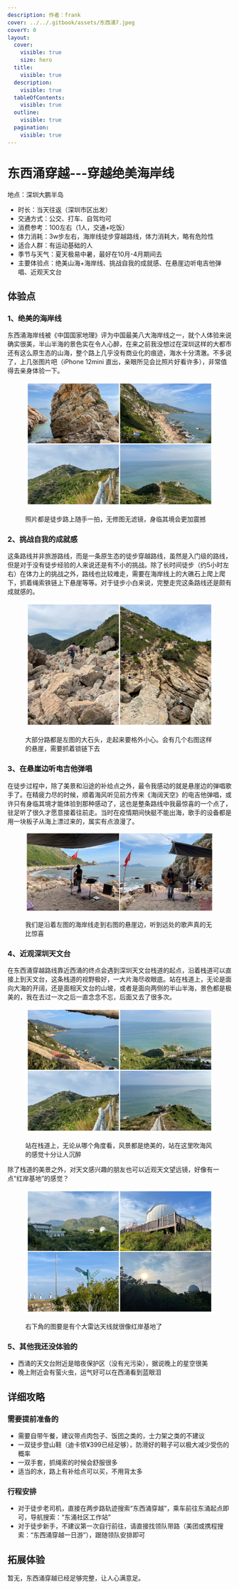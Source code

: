 ```yaml
---
description: 作者：frank
cover: ../../.gitbook/assets/东西涌7.jpeg
coverY: 0
layout:
  cover:
    visible: true
    size: hero
  title:
    visible: true
  description:
    visible: true
  tableOfContents:
    visible: true
  outline:
    visible: true
  pagination:
    visible: true
---
```


# 东西涌穿越---穿越绝美海岸线

地点：深圳大鹏半岛

* 时长：当天往返（深圳市区出发）
* 交通方式：公交、打车、自驾均可
* 消费参考：100左右（1人，交通+吃饭）
* 体力消耗：3w步左右，海岸线徒步穿越路线，体力消耗大，略有危险性
* 适合人群：有运动基础的人
* 季节与天气：夏天极易中暑，最好在10月-4月期间去
* 主要体验点：绝美山海+海岸线、挑战自我的成就感、在悬崖边听电吉他弹唱、近观天文台

## 体验点

### 1、绝美的海岸线

东西涌海岸线被《中国国家地理》评为中国最美八大海岸线之一，就个人体验来说确实很美，半山半海的景色实在令人心醉，在来之前我没想过在深圳这样的大都市还有这么原生态的山海，整个路上几乎没有商业化的痕迹，海水十分清澈。不多说了，上几张图片吧（iPhone 12mini 直出，亲眼所见会比照片好看许多），非常值得去亲身体验一下。

<figure><img src="../../.gitbook/assets/东西涌1.jpg" alt=""><figcaption><p>照片都是徒步路上随手一拍，无修图无滤镜，身临其境会更加震撼</p></figcaption></figure>

### 2、挑战自我的成就感

这条路线并非旅游路线，而是一条原生态的徒步穿越路线，虽然是入门级的路线，但是对于没有徒步经验的人来说还是有不小的挑战。除了长时间徒步（约5小时左右）在体力上的挑战之外，路线也比较难走，需要在海岸线上的大礁石上爬上爬下，抓着绳索铁链上下悬崖等等。对于徒步小白来说，完整走完这条路线还是颇有成就感的。

<figure><img src="../../.gitbook/assets/东西涌3.jpg" alt=""><figcaption><p>大部分路都是左图的大石头，走起来要格外小心。会有几个右图这样的悬崖，需要抓着锁链下去</p></figcaption></figure>

### 3、在悬崖边听电吉他弹唱

在徒步过程中，除了美景和沿途的补给点之外，最令我感动的就是悬崖边的弹唱歌手了。在精疲力尽的时候，顺着海风听见前方传来《海阔天空》的电吉他弹唱，或许只有身临其境才能体验到那种感动了，这也是整条路线中我最惊喜的一个点了，驻足听了很久才愿意接着往前走。当时在疫情期间快艇不能出海，歌手的设备都是用一块板子从海上漂过来的，属实有点浪漫了。

<figure><img src="../../.gitbook/assets/东西涌4.jpg" alt=""><figcaption><p>我们是沿着左图的海岸线走到右图的悬崖边，听到远处的歌声真的无比惊喜</p></figcaption></figure>

### 4、近观深圳天文台

在东西涌穿越路线靠近西涌的终点会遇到深圳天文台栈道的起点，沿着栈道可以直接上到天文台，这条栈道的视野极好，一大片海尽收眼底。站在栈道上，无论是面向大海的开阔，还是面相天文台的山坡，或者是面向两侧的半山半海，景色都是极美的，我在去过一次之后一直念念不忘，后面又去了很多次。

<figure><img src="../../.gitbook/assets/东西涌5.jpg" alt=""><figcaption><p>站在栈道上，无论从哪个角度看，风景都是绝美的，站在这里吹海风的感觉十分让人沉醉</p></figcaption></figure>

除了栈道的美景之外，对天文感兴趣的朋友也可以近观天文望远镜，好像有一点“红岸基地”的感觉？

<figure><img src="../../.gitbook/assets/东西涌6.jpg" alt=""><figcaption><p>右下角的图要是有个大雷达天线就很像红岸基地了</p></figcaption></figure>

### 5、其他我还没体验的

* 西涌的天文台附近是暗夜保护区（没有光污染），据说晚上的星空很美
* 晚上附近会有萤火虫，运气好可以在西涌看到蓝眼泪

## 详细攻略

### 需要提前准备的

* 需要自带午餐，建议带点肉包子、饭团之类的，士力架之类的不建议
* 一双徒步登山鞋（迪卡侬¥399已经足够），防滑好的鞋子可以极大减少受伤的概率
* 一双手套，抓绳索的时候会舒服很多
* 适当的水，路上有补给点可以买，不用背太多

### 行程安排

* 对于徒步老司机，直接在两步路轨迹搜索“东西涌穿越”，乘车前往东涌起点即可，导航搜索：“东涌社区工作站”
* 对于徒步新手，不建议第一次自行前往，请直接找领队带路（美团或携程搜索：“东西涌穿越一日游”），跟随领队安排即可

## 拓展体验

暂无，东西涌穿越已经足够完整，让人心满意足。

